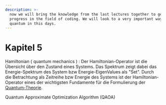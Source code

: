 ```yaml
---
description: >-
  now we will bring the knowledge from the last lectures together to get
  progress in the field of coding. We will look to a very important way to use
  quantum in this days.
---
```


# Kapitel 5

Hamiltonian ( quantum mechanics ) : Der Hamiltonian-Operator ist die Übersicht über den Zustand eines Systems. Das Spektrum zeigt dabei das Energie-Spektrum des System bzw  Energie-EigenValues als "Set". Durch die Betrachtung als Zeitreihe bzw Energie des Systems ist der Hamiltonian-Operator eines der wichtigsten Fundamente für die Formulierung der [Quantum-Theorie](https://en.wikipedia.org/wiki/Mathematical\_formulation\_of\_quantum\_mechanics).&#x20;





Quantum Approximate Optimization Algorithm (QAOA)
